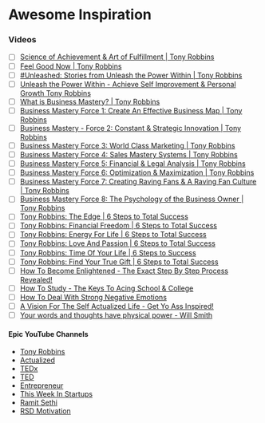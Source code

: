 # Awesome Inspiration

### Videos
- [ ] [Science of Achievement & Art of Fulfillment | Tony Robbins](https://www.youtube.com/watch?v=0CrQpgSINsA)
- [ ] [Feel Good Now | Tony Robbins](https://www.youtube.com/watch?v=V5CeOYiqctE)
- [ ] [#Unleashed: Stories from Unleash the Power Within | Tony Robbins](https://www.youtube.com/watch?v=S15nlb5tiR8)
- [ ] [Unleash the Power Within - Achieve Self Improvement & Personal Growth Tony Robbins](https://www.youtube.com/watch?v=Y_kJfCGIrlo)
- [ ] [What is Business Mastery? | Tony Robbins](https://www.youtube.com/watch?v=K1brlRC2ubw)
- [ ] [Business Mastery Force 1: Create An Effective Business Map | Tony Robbins](https://www.youtube.com/watch?v=2ZnlZpoIzSo&list=PLYTXvUDQT5pXZXbZYge4H6f-4aWCNqvIf&index=2)
- [ ] [Business Mastery - Force 2: Constant & Strategic Innovation | Tony Robbins](https://www.youtube.com/watch?v=0gWh8Y-HiEk&index=3&list=PLYTXvUDQT5pXZXbZYge4H6f-4aWCNqvIf)
- [ ] [Business Mastery Force 3: World Class Marketing | Tony Robbins](https://www.youtube.com/watch?v=jciK_yUkKRc&list=PLYTXvUDQT5pXZXbZYge4H6f-4aWCNqvIf&index=4)
- [ ] [Business Mastery Force 4: Sales Mastery Systems | Tony Robbins](https://www.youtube.com/watch?v=pwvcdoXYeuo&index=5&list=PLYTXvUDQT5pXZXbZYge4H6f-4aWCNqvIf)
- [ ] [Business Mastery Force 5: Financial & Legal Analysis | Tony Robbins](https://www.youtube.com/watch?v=JyhSS6ZVdsE&list=PLYTXvUDQT5pXZXbZYge4H6f-4aWCNqvIf&index=6)
- [ ] [Business Mastery Force 6: Optimization & Maximization | Tony Robbins](https://www.youtube.com/watch?v=ipOY3flfsfE&list=PLYTXvUDQT5pXZXbZYge4H6f-4aWCNqvIf&index=7)
- [ ] [Business Mastery Force 7: Creating Raving Fans & A Raving Fan Culture | Tony Robbins](https://www.youtube.com/watch?v=Yv_WYEOEzGU&index=8&list=PLYTXvUDQT5pXZXbZYge4H6f-4aWCNqvIf)
- [ ] [Business Mastery Force 8: The Psychology of the Business Owner | Tony Robbins](https://www.youtube.com/watch?v=tDiw-2iTDrU&list=PLYTXvUDQT5pXZXbZYge4H6f-4aWCNqvIf&index=9)
- [ ] [Tony Robbins: The Edge | 6 Steps to Total Success](https://www.youtube.com/watch?v=A5QaEogad7Q&list=PLYTXvUDQT5pW_DXrT4OLx7-LizPFKRVqt)
- [ ] [Tony Robbins: Financial Freedom | 6 Steps to Total Success](https://www.youtube.com/watch?v=LDAeGLOtOLM&index=2&list=PLYTXvUDQT5pW_DXrT4OLx7-LizPFKRVqt)
- [ ] [Tony Robbins: Energy For Life | 6 Steps to Total Success](https://www.youtube.com/watch?v=E6hEca25C88&list=PLYTXvUDQT5pW_DXrT4OLx7-LizPFKRVqt&index=3)
- [ ] [Tony Robbins: Love And Passion | 6 Steps to Total Success](https://www.youtube.com/watch?v=V0C3ioLBo0U&list=PLYTXvUDQT5pW_DXrT4OLx7-LizPFKRVqt&index=4)
- [ ] [Tony Robbins: Time Of Your Life | 6 Steps to Success](https://www.youtube.com/watch?v=uo_-1Oqtleo&list=PLYTXvUDQT5pW_DXrT4OLx7-LizPFKRVqt&index=5)
- [ ] [Tony Robbins: Find Your True Gift | 6 Steps to Total Success](https://www.youtube.com/watch?v=vAHcP3xtU7s&list=PLYTXvUDQT5pW_DXrT4OLx7-LizPFKRVqt&index=6)
- [ ] [How To Become Enlightened - The Exact Step By Step Process Revealed!](https://www.youtube.com/watch?v=GfqLdOgoB98)
- [ ] [How To Study - The Keys To Acing School & College](https://www.youtube.com/watch?v=i4EwtuSuF1E)
- [ ] [How To Deal With Strong Negative Emotions](https://www.youtube.com/watch?v=l96TZeZGlDg)
- [ ] [A Vision For The Self Actualized Life - Get Yo Ass Inspired!](https://www.youtube.com/watch?v=jo_3rvcUpJw)
- [ ] [Your words and thoughts have physical power - Will Smith](https://www.youtube.com/watch?v=pfWGoLj1JCM)

#### Epic YouTube Channels
- [Tony Robbins](https://www.youtube.com/user/TonyRobbinsLive)
- [Actualized](https://www.youtube.com/user/ActualizedOrg)
- [TEDx](https://www.youtube.com/user/TEDxTalks)
- [TED](https://www.youtube.com/user/TEDtalksDirector)
- [Entrepreneur](https://www.youtube.com/user/EntrepreneurOnline)
- [This Week In Startups](https://www.youtube.com/show/thisweekinstartups)
- [Ramit Sethi](https://www.youtube.com/user/ramitsethi)
- [RSD Motivation](https://www.youtube.com/user/RSDMotivation)